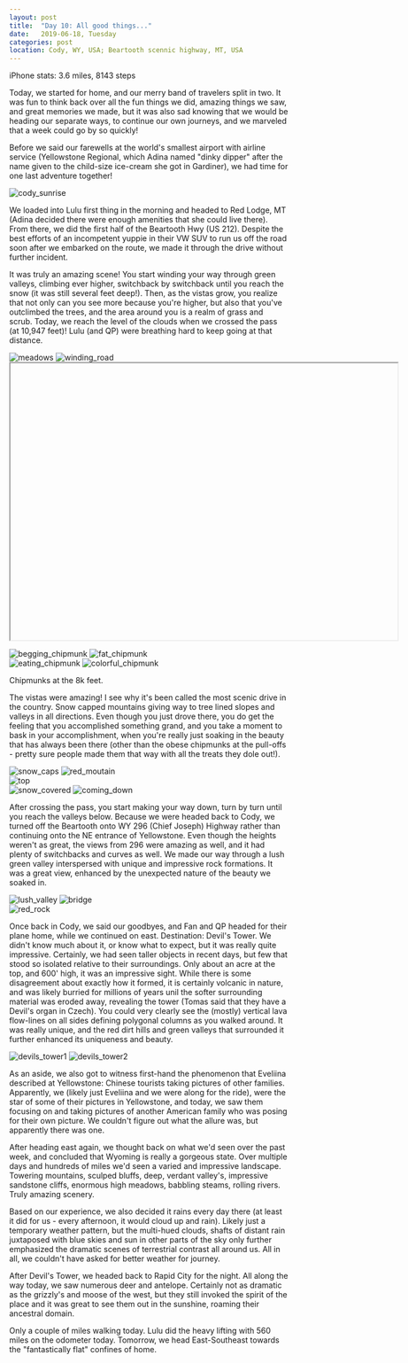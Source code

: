 ```yaml
---
layout: post
title:  "Day 10: All good things..."
date:   2019-06-18, Tuesday
categories: post
location: Cody, WY, USA; Beartooth scennic highway, MT, USA
---
```


iPhone stats: 3.6 miles, 8143 steps

Today, we started for home, and our merry band of travelers split in two. It was fun to think back over all the fun things we did, amazing things we saw, and great memories we made, but it was also sad knowing that we would be heading our separate ways, to continue our own journeys, and we marveled that a week could go by so quickly!

Before we said our farewells at the world's smallest airport with airline service (Yellowstone Regional, which Adina named "dinky dipper" after the name given to the child-size ice-cream she got in Gardiner), we had time for one last adventure together! 
<div class="post-image">
    <img src="https://lh3.googleusercontent.com/YfGDp-lU_Dtd4O2BxFUwsGQfiGAEYiymNMAebh-mNkKX1p6aRQd8kA-qFk8hyXSeeygSBWMrQcjL_kRVFPQhLSTQsBFtopA1coIt7fWuZeBOQkYbtm-9mb43105A5Q4EC5XrqMVBnYP4FA2AOQ5Z5StM9Lrzs8dQmImLIl2abo5X4TEt1HZQAJOLbtvfCq5cLEI_aEl4Mu8z_gTS82JjMOtjxzTl55PtTI492XWOziFsGGwfp0JvWxWCfZPX1Yn4fDtF-xrar0az8ng99yJnO1qbqGizWmCj2CJFQBpVthUoxZ8chJ1KDj5DHHqMi9-FKgNGr1eCumpHhpnXOoFCR7f7PsLVYGz_klYJ2D-M6CHXype7HtHb3r-0V6D04G0uhM5myRZDp9pwM3j6OxCQCkwK5VYnOC_5v_tQLx8QSVrgashooRVAACbKRuIL8zvua7crr-b0nutQJTqgb07ZAFISHbqytLhd97XXYycCrG9Aqw8MEyXEyQubJ8LWjeRsgGSuw1rme603Ez32Q8WfZ3aWoLLhcgZ8Lt_PQO1K9_rNuKAiKUowHjdVGfV3RCjEsg7BhyMfNVUjJkUvOcPRbLTCrxItXq1b1D4qW07sT8fOMgPLoWC41YltVibEK2HBGOqaNDAM8seTVIaTHsp--BCbDcbnFyl233JDwvBkzAMRN8hK6DaRCVXNR2Fa_JatPKuc7LmSlhNSy-B2BcOJkY2imQ=w1878-h1408-no" alt="cody_sunrise" />
</div>

We loaded into Lulu first thing in the morning and headed to Red Lodge, MT (Adina decided there were enough amenities that she could live there). From there, we did the first half of the Beartooth Hwy (US 212). Despite the best efforts of an incompetent yuppie in their VW SUV to run us off the road soon after we embarked on the route, we made it through the drive without further incident.

It was truly an amazing scene! You start winding your way through green valleys, climbing ever higher, switchback by switchback until you reach the snow (it was still several feet deep!). Then, as the vistas grow, you realize that not only can you see more because you're higher, but also that you've outclimbed the trees, and the area around you is a realm of grass and scrub. Today, we reach the level of the clouds when we crossed the pass (at 10,947 feet)! Lulu (and QP) were breathing hard to keep going at that distance.

<div class="post-image post-image--split">
    <img src="https://lh3.googleusercontent.com/mAxh45KuCi0Ppc0Sh2B2eE3JacGJYgeRIjcogKHfTBCou-gFIrQTaASBN7g8vNe9she6QaPciQisRdxwcHyyasK2XR06aleKEpHu187_PsCMW8xxf5vbCww67aqDpg4y9FIqEGS96va4Z9raAbk1RuQc8tSdUFsQ8BHIb5-8C5TTiagYaqwd5oAhahHABb5jJu6xX1VcojOqigrDJdtIwlS-sM2nBEnYscxucY1HdCNCOFeKjj2uhystbh6bzkPTz22EuTJjoOaNsdeF63rMwgOopruOwPI2NxZp6Noaicqz6gRlQ3-iz3pJArx7TfTsli5oMFvsgBDBZnGEMJ04YZY50sD5chXSw6OlSVfBIuaCbstn8nZpMfJyOxpeAC33I7gAvbEF1EfC0OdKf6ifoo1h5kr0ounZvjs6v4UUBtx8mx96HvlZVv481YLuqko6r0M0_ZxdaQfT4614syUNSdvLPh0p4gG9cMpAm4mbjXlWyVwHaFJsm65VDidj6UVqSr7ZhK89bErasOQyDOQUvqku_G71IbCd3YSoow_9D5reSR-aJzr4b6RBYQeHK_4rPaM5-_wWxfqQsu3p5fnmY_ZuStcRENIBSmhhcqe16SEYzxU08U2yonK-IdXTXYMttJ2xCvXlzBKylhtQlzll2gIEiCjHWl2Kgqu55c6bAfSHcXXTY-WYh9uiTFXY5faznaNHNp6t8UzMkVsoRvE4k18I=w2636-h1408-no" alt="meadows" />
    <img src="https://lh3.googleusercontent.com/KuoW8iGoPAEokKbmC1Z8hzz5eLgPMUGkQhU_owy8cA2prrRCZZE3Ub_pAEiqyOXK7prs5q4Ld9uhILxCW6YFniOJP8umTt7g3WvzqcI_Yp1OAIFeQB2d3rbv_sJxvqjifFz-g--Tamhi9pzZ_CJWedyFPb1Qa-vh_jO6cmZE_tiL8_a5KzblDHgUm4fq_0fyR1ilE6xdtO6DBw-7M8271wChdjy2aAE1G-_SFglJCDoXkS-mlSd2qpDZ0qhbTjcrdssfrvbExouGADf0MdbAmUQLsuxjRDl0CRHMrZvjQdLtYSmIbJiDVQtqpUzMLBJ_bIyoqJOxa-pUNMF2rdoAfAtGXlQRyEFCIaROT1t2NtO20P8-HreZ9ckuiRZt4duIyp4NM2lk2ihnen7wM-f3feTGFPrKs9Pjly25U0UVTePDWVzbYwXjfU7ySsjvdPvNPk5R3sIEsOKGmRfsGaJE2_VoTfm27teraRZgYVrv1zgqV0m8tlvdN8RErYzUjhNdzoZoxKA8xDirqsZ2G4rQUhW97kAFzKdajeMhN26a6EGsyxGK8zmeQF4icymWU50cUL2gocuNc-UDz9wwVbaHH9xUWEIDF8zooDNQD46X2QcD70usJWQy6J0wfs-odBYvgNf-gciEYoJz4hQUaSAd0_R2XOxGJAcv_oz21ZaJPAJr2pw_wiGBqwgqIMtll98hItIeAjwKMaqWjGHHary33Xc2GA=w2114-h1408-no" alt="winding_road" />
</div>
<div class="post-image">
  <iframe src="blob:https://youtube.googleapis.com/b8ddd7d8-6d4b-4986-860f-cc88956e8386" width="700" height="500" controls preload></iframe>
  <p class="post-image-caption"> </p>
</div>
<div class="post-image post-image--split">
    <img src="https://lh3.googleusercontent.com/7Qa_5kH6m9ZpQOn6Ycp18aQ65meMk-jZ3uMQZBDr4fMAvfVw8aHB7rl0wgPzX85jrauSNcTRsywDtW-18wDHclgwG5_uMQzFq6ShVamRyILgxlGcC4fSBocDh0U2AXlSSi2jl8kSo_iQX_5bNEdSeWXtnsemCwCnL3edRt5YHFrGVcyS5U3PWUTyrTeo42RBYEjpMxESSTEmFhOXP5YvlwTA8xTr_RLA8W9zK6rcjShyfhMgMd_jRGMhB9--jS7cFZszWedxFfXU-r-Nv3E4r9QRdwpgUkj8I7siZHNe4JGrWcNnJdtrmWrgFVX7Cc_tklsjqjj4c5DLHm1Mx042Z5Pf_MKwP8A8BkM6It4CZNs1u1H2HSUBIe1KhCwGXxdzeSLWy0ybVD54MObnN-VGVn_2S2pXdhRu1OyxA71Mx0UQ1KyCx9vmIj0Zr3eeXXrzL8qWRKn-0_OI25yYtFIR0-LjuqMjsLsyRswo4DdmsoKZpfA83-dzpZrvhRNbkzrxfQnTXkkTwtLWJTE9R4jOGMvMud80QwwKVZgo2gsLpGN7M4onRrtJqKEkSCObUL-ofEukAEpOiNzECtPjN04ZzvzJM_otpVgaQ43FOvIdElfQLwgpeIl8ikqum3HH9NZV4vt8OeXy_hmZre2-qea5lJSliUgr-4DM8ma_WPEH3XN4N8O0yyYaplHF269B0qeieMPhWGuVF6vbdfH4Atq5xLPwwA=w1056-h1408-no" alt="begging_chipmunk" />
    <img src="https://lh3.googleusercontent.com/IknDbI3kEL49n5JtslI0beEHeIAj8pCSMYQNE3CpfsGv9N79i7jYnWJJOUVU8dhYSE9WQulkpmnJBkoba7PAVnIw2MxjKzC23IiYwkBB1ZBvCjm77QhWg1HtJiXKIuA5OlUYi3JeMU9ZwmwnBpnNFtqtCn-xHt4XNMcBiNtmiZsrZ8nm1LC3qxf_9VX11zq2d2rigjVuQW97L5ZxSO6RqQfOUvpfliRbgm54rExwGJo5Uut3KTwN7-FQB0ZK7-xxzaoXl5saBD7CoTPCOlhfzB5SzmeCH_vgnS7Pgr7SkumJAjaA7vxwTXiAqE_G_EEymw6MHRX-3BlnZ5eh2VUdNEHKrbaN5ZImqiGFvLRV2Dwr2eHwjCABURXYIwqlZfRdAGai_05Yzuv_igUgA-jbg13C1lHx6oG6K5mlspApfQJ0goZvppotMjn8ce3Nd-NQq5wuo7Oz2tE383bzCUO9Gtz0f4q9LSpGzZl0bEMklPmvRjXA0kUKAmLTbmu70YIE3SZLt3GU_FNfOP1hNewT1h6P6n-CmAh70WvGuO7X4TqTrthVM2_uIzYCbo16nTrGdDf5_t7C2xsyK4jYEj9lmcUyggjB2we7FCylNk21Wf91xF-aIZ3WIVuOfKQUwpzew6r5Ld9eisI0C8r5lWxNAOyz8TwEX5axrIb515cTjpjbYgEJO3w5Tw4Rg61HINpPPFXANS0HETu0Do9xGmiZeiM0=w940-h1408-no" alt="fat_chipmunk" />
</div><div class="post-image post-image--split">
    <img src="https://lh3.googleusercontent.com/zKkfeJtQ9bslkQ0iomC_2RfrF9HLzm2gGgOUGiivRE_Qd_njRNgpJwATfsZqKSxbpQPjVFsQF--jJZ77WqZ6T9fMVtvYittELuqkq1dHZdVfdaOpLlS3vDAyeXNeBPgGzefaAuVva1HWcPnZxa8X4VveBCweigkK91P6rf4evn0U1Ao3uKqW_cswFCtwhT9h_hrfnaukIuX7jwClD2kxmEQIxzXhasVGq5M-zUDM1plwxH5uP3tDOlHdjB_8sL38lKi4QCtx1LYJFhEDy_0he0NcX9plwoUFwUcpof2RK-7Pc23J2MwhJuJZBAtv3pENaVxo2ZNdblij9VGjeaufVyyYHF0Q24UuGxR_7No2JIQezu9jBhThrnwSCsU5br4wtDR6-EMIXiqjhBWJ8e0nyIeJz6v441ugCeXdvIenUw-MXYaUCCoUVJVI-blphhTbpBz_Dnae10Hs6WlbcOLAjjJ0n5vBjSp5DBJGsyKXrn3IN2_2znyeV9KcGIvZYw1LDkkroFqzL2hYerbXIkI-MyDG80BvhgpFW6eZIqlBdZvoaMgZL4rixN3HTL9JZRU8a3QLQs2hjT1LYrOrrYPibfmWBvLc3eMyp4F2DsxaRMAqgYzk7uWhC661U0Atk32r8fnjbPqWDG00IshNXyrng5dttZVyfX9TW1IRejRFybMqr7ni0LN23c-yvp-GgmQDCsdzJJ3mn0C95e9flygHPM8U=w940-h1408-no" alt="eating_chipmunk" />
    <img src="https://lh3.googleusercontent.com/vHNC9XecZEx_Ez4639TMMxulz21tuT0LOMeWfva212ouo86HFxS12qmkB-ivM4EoCJnPox_MIt4wYKQ5yryoG5FPanthY5I49xvsfuBEBZ-uz6TV2-zMsU_WyXVV7uqMH6Lpjy14U3kb5PFKm7hrM_wR2Br9mUMhXZIrvdEoXiODTx821h4OAdPPWoVMcyp9hcXIeHhmoFpUzzZgcZydQ6aX0bWLBcfcZe__HTp0qC5-IfEl4YWDA5Iz0YWLR20YUMpKOZGzJFX9MiguMRVhztC-uJfGJ1clVsUddfcHeTd4VzFgfjPb4qLiq6OXanQvazUCfynXtytDf4vHWOgd02AjAyoDJdS1JyQuoe2rLPyAZt4Pf0nJDk6Iep7HsUVeYyjALz1It1yoqkXroopyohlsTniEp_13oMJTwkSVUvN7QX28gsK1Uw3CdSC-SBiE2jagAQTPDy53eOzaRPx8RT6NSkUz3WkJu3mcdmqdpdkiT1Us7EGo0q8_XAL740Aqzn8hpKj6QdTVLYsk80HmWSR7nqVdn2Kf_H6VH53Ou35Y-p05Q9OSh6ggzxVOZ9ZdkwfY3B0LSSBXT_UifbxNza0etkm-fMLncwj3hlNhmLSaGQNxXWM8nuy4lsDVfOCQcnOjZX7RSYLi9hoVMGyrBp_7rWe3MkJ7ZJJtUmkkSVIB5lzm2eMlVMDvj1ewa8AooE-90ie18gQ6k5Rh4VpWGVP5qg=s1410-no" alt="colorful_chipmunk" />
  <p class="post-image-caption"> Chipmunks at the 8k feet. </p>
</div>

The vistas were amazing! I see why it's been called the most scenic drive in the country. Snow capped mountains giving way to tree lined slopes and valleys in all directions. Even though you just drove there, you do get the feeling that you accomplished something grand, and you take a moment to bask in your accomplishment, when you're really just soaking in the beauty that has always been there (other than the obese chipmunks at the pull-offs - pretty sure people made them that way with all the treats they dole out!). 

<div class="post-image post-image--split">
    <img src="https://lh3.googleusercontent.com/L165b8OysALKwnKm0ug7oXhbRpc2tpn4zqJylIHa-JhmW6oMVYUbIkHAACBTfbIe0eWhNMQ5yf_dwTDVOajvcdcpQxTVJUlzIqPCHXK8WQQk8za3B4FMruVDWptcVAjDmdlNVir9j6XfsobRzXx3kM5vmZ-7sSECGmiOKz7Up0r9GbtXyQXis0c-m_HZ29QnuYWTRKq9FA3EFoEXWUIzajFS7W4Rh_axzSQRU22VrOZVIZqzcaY98Q1sZD6Db18nOo18zwZM2_PwL8W_kJmIfL_wA8SlfnrxvYDWSzFIyi8z92H1og9NYtdIARiP48RKVnedqHEbvqL2A2vyl-i-f_7suB_sxVd6KqSGBSZJfuz9exo-yi8p3-Og44LvAfYf4I2pRX8XXX_swya6oCqvHnLuQTf7ppSQAcbOMNfmNOrqkW6PPklEjryhLB_9-mLdwRfNpuvYkQG0TKZSMuPBGzGKmTdtfAwS3U3X7CGSjufZRZ_u-d4vEE9V0xaJX7HoIIh80ePxcRrYAQ7bhvJOfx0auoXBHcsgKuixh3pnbD8xN9E6qp8s0oj_uy0Em-45EUsc5Cmfe-n3DgeYcQRLIlM2wic42NgKCqDMZFxQ2iCeR7-d-S1l3p1i3lgHmZm5sg1lkGkMX2yTSd1GXiZiIJVQIM9irwm5sSCrAU6aYAMv4a8c3WinXa6tae1Mb1dFKsAkmyTKVo1ZxbBt_r0ccExeMw=w2114-h1408-no" alt="snow_caps" />
    <img src="https://lh3.googleusercontent.com/VRZw6b8uwRdQBXRNqWMHn5zAJjE-EZsdHhBPpSIMBPAMXvHJFEGMVl8WVsS5wPA_YViJVaQdDqcdDT0aX7dKrx-T6JVQU9jOLXheHa7eCJrVOJ4iAaF9RohJOaodj9BwjsTFunW4_GR1eZI95Zwrs01Oe4DkEorpxazMSlJiubxHM1NYz9eKtLzdKO9yWTZU5g3vf-7hnwFblgMaVUI-hfTMb9kF82OGmksU8_z8MCHwGYdq8l-laaanCRgO9uacmLiKUTu1_5wXZGt3lNiGKtVxEy_VB5y1S7OhMMthg70DUi6HR75rveEXeoDjXKaxwOn1tIbsvJuS-GtYH_Mr2nQW987hd7lrPorhSUyMW7648dpBBlVN-0SSdGxEEh-efVGQH_rVcJh8lvp4FqS-SXGaHkBWKDR1VQiDbQLUiD55YK11HINWO5t-x78QMaosiKapzPtSI_TCZGsn738E4bHrGHxQoXPnIdnionQpg-3h66msFbd-2os9qeW1dZ18T7lOgQv3xN-GfVxo6qMVxp3E4mp_FCh_Vqo_H0_dBm4G01vUVUgPxeonmmIg1DjTgHPs9C9gkjL7OObbi_5WexwB-uoc2GZc-mG_3aos3-xkGf0LWJlUuq-m5hW861av39TW4U0_R40A3WtFddHnRJi99z-Mf3iThsi1y6ySo2tGIKltU9L5_aYPGEsZ06KMoVD9kR0kV8Az7qSaR-a3gUR1xw=w2114-h1408-no" alt="red_moutain" />
</div>
<div class="post-image">
    <img src="https://lh3.googleusercontent.com/1uV6R00RIL3lIvt2-W2pRoUbwNfeWOTpdsClQbRcd-2E7VLSzAdDeL4vlrUEDq4mQPjIP6m4J-6x5_qMMmrzeoDTNWFzTZvDgx8Wcrp7raTfXUBKMQYrvi8HXWEfd6AvDTmcYx3tIlvt-QjzEZOetir6VmyWs_lvWpsI1Ke5PMvcl6ncvUF6OV7jxwqSCTrWID9_6upEdx8ZdU4uCJlL8CfJ72u3lzbuOnutnhg9fbq-v7UzCsn4_4Vh6ZZfiEjWtVBjXDW3_TE_7wGHlFUspTGLRkCJclzXQ8iknOMi_3I4zS7VpGQrr9D8guQ1CoSta3oxehoyeHWjQ7oyF_hP9KO7B4Auy2yX3gfXipqXh_WWFgLZkdfYPF5TJ_84bwawOL59ZlY3v0zob0vdFMq0-2vQlQobJj-XLA3y6w8WbC2hA3KQqj8kSFEToq8EmmzEorTt0cSG3i87zyffySYrWEzq-JNeZ1BQDHtD_m0V_ErUrVgUfAOM3axce3uWDSjtjGmHdHtmPW8PEnmWkt7dDlM8upN8UZHLtOIEhlvoIdNsNmubFq1nhGKwy5WNtezlZlBtX-1Z3gjj7G5HAtrEdZLyTnnPAvjoL6EexVohow516coZ3YmeoLBQJ0svtdvzb-bs8eOaK2li6EV-H_OnqVU3kOmW0FOdEMwuvfd0aQs9Minl1hgOcdymoj00BCj3eThzIbAC44q5a65b0Bp47Po53Q=w1878-h1408-no" alt="top" />
</div>
<div class="post-image post-image--split">
    <img src="https://lh3.googleusercontent.com/oLsgMWGXGcDvHAS1zs6vee-n20kyljQ_Z6mW7JPdRqzGfxCfqxj4L1n8Tel6-dAFgaU0H5i9q_MLgv-mC6kfRHs7wgH4nuKjnJ00h1Az-V_4tF2MvNHVHSvz77nu6Yh9oWiiZ2tJazklOkgMNru3T7yaKM9VOaAcXwIOU6BEBqwkS21qKHNdl72plqLk32ZZ8xgXKv6nyQ2Y9frQeR3Zg2EIOW2FUcEeQw5qy9fB3QaEMyH_m8HiAjVqGzQ_M0Uzcvua8GVJgxY0yD9xN4zwrn_TGCxDCmcr0dP8B2C-diH3H6XBmMWBo3x_7xGqtOb2fbpQMySa7xciBaPZL9K9kRWL6ac9z1Ljmf4b3BYEu_sXQoZn56bpmrmSyL53p69d5vEm3MUI9dT5y4QVB1BpG8eTTi2gtt9e47RpFZLgoUMMNHvzJ9brPM5hVlf5SCkO9cMWXm1hB9L_ZwDx94bie21sayUF1yV5hpLgnpuYUQQ9rNcqI7XEFWLGkbGi2M6lxNGCgMs9-k6kTV_9R0-ssfnYh_jY7rpi3mgeoEnY1dZ5K8ugSF2piYyShY162ccO3SQXgA_ibO9QqZXx5WOXOHbMMr8MXaG8KvjkFPN-f9gcv9PDROPAypE5WvpsKOQLUVIeub3zB_y0rbOnaOSI-9xBgEWxdnhtFOgYKG5XsBPC41RxxgEBkdsGZig4dUWmYngHJWJGoQi__vvZ4hn2yPd3Cg=w940-h1408-no" alt="snow_covered" />
    <img src="https://lh3.googleusercontent.com/JrTLF85o3AwV079K4qWpCHPEEfg_2PJzyJCPNkmwEFKr0dWHAg8MYPU68u7fWACgOTCTjqkKHiJ-NR3CmTyF9ive5lZJE4QCBhyiwjxm4hRqtj5WCa5qAs5uieIPZS6eCxNeCSWkRY2vozV77NGwIZo7sbBjLgDxJCnFmYNSta10iCo0ZZGhgvRKx1yn10DRXXy7SVtGh1jiXGGNszLCAJwz1GRh--9SjGfalMRdh5wMQNlyyKXU0WCIUmvu0sIuWChzzSE19a8x-tNgWnAG2-hbio1553usCKkOgo7J3mpniUH8C-e2RYWgohAbKE4EjnRDslFh3LaYeRln9vgFW3_x42bLYULGE0H25VwrLWxZaJbrNzwtfN2FUbXnR6OFOlwFsmZmQPnugOTt_FC3BhOMqmlt3qQYqqvHyoob8eh227xApAshxGYldGHpcFJWZYUHt6cwBee_HbI7qvwY9s0hNW5c1tmUCRbpNDCT0e86S8FC8ZO-HYKm0W25oVgr5PZysbOytJlJkh6MQXu7Xrpx3SjZgz_PrI2H2LXxisRbgHOAwNluwhEQIbj3zu_2eeqtx8Zsjqva0m3cVMMMMRpAwqWtXk92aEyWeY-R77iYwgMZWZWZm6L2PYrpdaH8CH_JA99i4KRJtL5pPn_qMqKPijdxPlXjpkmUX9qWZMOljlhaQ6fwFMG-B7qp8R4b0_3TVZo1IggzqpQtwhw_R38nKQ=w940-h1408-no" alt="coming_down" />
</div>

 After crossing the pass, you start making your way down, turn by turn until you reach the valleys below. Because we were headed back to Cody, we turned off the Beartooth onto WY 296 (Chief Joseph) Highway rather than continuing onto the NE entrance of Yellowstone. Even though the heights weren't as great, the views from 296 were amazing as well, and it had plenty of switchbacks and curves as well. We made our way through a lush green valley interspersed with unique and impressive rock formations. It was a great view, enhanced by the unexpected nature of the beauty we soaked in.

<div class="post-image post-image--split">
    <img src="https://lh3.googleusercontent.com/vScOZBIGt2dDT7NsOiJ9y2hH7iCUBw2Z6lhcPSLU4PWyIZvJA5N6qOPgf7gao8iEguPeP0yznHtAA1vS74h8UCgJR8P8mI9liuM5nvat2I6luJaOTFZk-h1xxScfWwPc_vbl1-TjJWvZuf-KjB8GNHCgluR98sDPL3cvBwvOUNlnNX__S0dZ2rTN2zh1uURNhgbCbSOzQY7AYWMNcHfkez_D1mQzn5H6oxJNiGWEmJsIv2gSM8tryOxiGx1NNoxixxPMhPmEhp5ijNvtwQcLNsAvVwnGAIYgcqyTDkHefCCqBn0810PpOy0ImispMZsZEx1No7eEAML7QG-LwXo-cthgUchJGzs_7EGNaThclVPlo9TUbuNfu1_ZYOQ2DHf5fOv51zwsWyQhrUb3rDiT0pXTBr-nW1Opn5aJnjEvH9F8_8f29QbtUx4sEMRMKB1Vlrg0aJd08TcrhqIlSHxC6fphV8jDUl1DZJoy3Hpsvs6vrq5LLUTVcv3gv6JWCavteYgnRzvxDv57JTZGhlyvPRZoo8cEF_5dGoCwQz_5LovrtNsfuUrUPRwvnEnfZT_g0S-5erNVXPMW28MpQqPWw_iu4hf82U2hisqgOwlOhYMVPjz1YInYoCEEFp9tl9YKxd6ktr4aFS1DTy7qaJAqSylMsHalZUDlly8_YsajVr45orMWTihsSBL7SSm7VVX8mYGxdnxpaULBptonHUfGzOPJFw=w2114-h1408-no" alt="lush_valley" />
    <img src="https://lh3.googleusercontent.com/59FPEzg0470G-xiHCMI2wNpDqnYp_JFTLwEIehtsTRBW_PS5r6AdIKVS03tY33ALIjznEZP2Xy8-NHh2xZCoZieC4C579vMZkIPq283v9F1ubvJLWfHocXlY3xPEQpGFT_oVhHeilFwTJ5s8Q2EwPqAbzM3PmWVzzRuumnaeAEkvuthG3uFbjCOJdRhIiENXt-Xgv-34-abxLieD01U4XsXFGzbyW3OpJcXIKSrnXAMZTIgCAxa65XKObXIpXAs8n9ZNWvqfR97U_mmKDpjA585xZfNiCJFvE9gcx20Sjfx59EmxVyk6oau2iThmqTetMAWLZgzw95jXntldC1qj2RyEnd9ezJ-_RtHRZkvQoHsWwlxGhyQy8vGJTr89WMIL_Pq567MtMq9qIDX4YnJCyZbk84Q8yD6OWQLKOJPerjJSNJFJq5Cfy8fgqwkPXbXXylENLOMcJgugccrWPuf-b7OWHakhoGN0vUmg5EXuZNX4lChPxnhk-KxNDNVhoAwb0aqBLdbL39crJtiDDTaALoYkvnh0UQXXRmBjiwao2GQWC0IDwDz82wlcLaz9oYyRUiy98vnpkZqeByKrfw9Gx8VIEzVQa-x3Hg-KHPTW86UxdnPZ8rYUTu7syUug7c6OpYc8pC78EDkVJy4tY4RQuDPfj9svc97LmdigUoVCY1zUrtwnGJlnThT-P3ZJmmGR83v2fvu3uO6loz5ey-Ga0XqQ=w2114-h1408-no" alt="bridge" />
</div>
<div class="post-image">
    <img src="https://lh3.googleusercontent.com/lQIYTgMBlbECvSCeOUitt43vOpwoowp9mEnGcBbdEBeBYSz9qHOJpCLKVmQVYlXpMzb6KAGE_4v79BZrnQcrobIicDf6cfYpYM8QmZkNgFmOTAJBvMWk0LGaVoh3ba1hnDWxLUmcLa885jXl-MG20LzA12WNrUxdl1rpPDEk2msQlS42E0OnVRhMF0DVWVZ962k6gLo9b7tyKwjcFny3IL8JIO26lGeMdO1jXszllkjvKNw4MNIpUZCqSV_YD4LtDO1VWcIjqnJNl8VtNCfqix08cYRoXXOThvBX2kO2Ih0JfTLyuIHJATcFRClQy_D5CzrgVm-TMtY1pGBNsGRbTAd2To-rbXz9j05Hc5gJepU63b93ma5BZAeTxThtVHcqFusd49iQksfyMt3VlpouQgsAT_8adRSBTD5umPFv-Zr5ZZFt_-wbSzMLeFFKn6djWkEjwAXARbd-6rMW7URASEulSsE8dBfxAruvMGs_p0Ei_PIhz3AS75qtgOhEqI_Zd3bET8r4nQj0ubAhV5ni9bKBHysQJIwzv_oIjqE4kwI156AlmYRUmnlxVkuncX3-hdzdEZDSNDd9kz4DJnBjNWSVUoitrSIh0eckURwFotn2cpz6_dyWE65beWIHnluZU4Ue67m_TvG6X7_oYsFs6F7NuksRhJ3u0NWE-KWVxJ4LGO8lkjsRGwyL4AxZl773CvBCKk5wRxHbM9eEgQN644E2=w2880-h1114-no" alt="red_rock" />
</div>

Once back in Cody, we said our goodbyes, and Fan and QP headed for their plane home, while we continued on east. Destination: Devil's Tower. We didn't know much about it, or know what to expect, but it was really quite impressive. Certainly, we had seen taller objects in recent days, but few that stood so isolated relative to their surroundings. Only about an acre at the top, and 600' high, it was an impressive sight. While there is some disagreement about exactly how it formed, it is certainly volcanic in nature, and was likely burried for millions of years unil the softer surrounding material was eroded away, revealing the tower (Tomas said that they have a Devil's organ in Czech). You could very clearly see the (mostly) vertical lava flow-lines on all sides defining polygonal columns as you walked around. It was really unique, and the red dirt hills and green valleys that surrounded it further enhanced its uniqueness and beauty. 

<div class="post-image post-image--split">
    <img src="https://lh3.googleusercontent.com/FqpLdvECEW3hfldOOwAtPuU5FAUYlRws2hUhtwhJFfufgmyv_Yisu1hEnNKI3t2FFildg9G740WcZPGdb2POBMep_ftGvmEXsXv9yCidCqs81Ma3sQRi_DrhDdCuXhRo8PFPpZFhlSskKiopltizYy0PEkS_mK0jNTLFg5td8Ar4iNF_3OpRsmKbuL48G5diBzr3M2ogReUeCz1TEonONBsRyTejXNvv69TSEY7FsWiMV21U3T_MMIQdxGkvjwA1quGiuFaOgExudRFo6V1c4MaTT3QlOHnfIU403z8BIY4C7OghOctA6notK1svks7GMWr-kpL6DRCR-DdxUhY9e8V-xmw0yWa8Q9HWZUafJKy4KJhEilwG392Le5ruqg1ZzGneEyt6mJzUzd2YVQuGDRsFx0P2b-S0o38-RFGqHnbv3mzZ4zU0CDV0e99BZLNsKOCTQBi5w4PbaPoZo6lp22kuRbEsc2u4PXGfwWJfnVHDWJEZ_A4q-1OrL3lDjp3v7x6T5MACuCSRy2pBBKqNoomAEerPJ2fR7Mn816Y9G6t4gmR6Tv0r8zKpYv6MUKN_4cElubR3Z8QuPFcOqDotbxJ_9kMzipzL32ArlYl7_GVs9-tJ7XH7oY9fX1DturMIgUorwLJnCalqdy6btKKcXOOmOiPeigqjQTGris1t3nViuTPhdi4WBbAhqGwLIIqqCQyXcSaCAC7yXNX8RNlS51iUDw=w1056-h1408-no" alt="devils_tower1" />
    <img src="https://lh3.googleusercontent.com/cd5ENdrnU1ANwirJpdUEwYQOE8tXS2u6h1jbo8Pv9s21XuFv0wTr2HSEgC0gCbqcqAyrq-0TPD5DCEoLgkSpjvXzFTmlLvZ5LWnpoOkTrapAaSl6LkOKZZe1hrTHrX7U1b7cj_J26wdMpgYgTJpZ01OCqWV5879ti3-Nc9B0D1tpKq05NYW9dcTwKKRQWEwCldnq84aF9ANfRu1smE0cKunfwO7zXDN5Dc-85nj3mwMAKUZ-cDPlDQ9uZH4J7f-ow0AR_8u2uPXfPFKetJgiN0kYPbtZf4w49eyB1wgtt6CzJVs8WkEXK0QB-Epy-OVhBOwx7BttLj_RkGOrTaIA-Ix9bWDG_mHotadd6TH99IxHwq_E6fJjCAlgalY7xgttWlrTNqng-lh_O-KownfMI88KMxgUp1ccpB5S4QCTbBtm76unDFgU6IH9QPR1KlE76nEP1cGWI7tVWG4j06B7aoz1Iy1-09XnEforcFlMVV1IrMPdrMucZeh64xQ-G19Pq7QRqXgD-cTdVO-hgjTSgsXEh0cN9CYxhlmE9Yt7sbdHyVshTOrABaVK0jTp-dsLhuw_hoLEgIZvdHvSyEckOvJ1QJmoZOKJbbuCaGwX4S0DyV318ZxEqvSr_BTEkFLMrbzAB6zytnJ8H_UK0g949JQ1JWGm09phraxt8rCmcfdGvBvWcbhaVBKJai359wZpWp1DQ4Cgz6ffyToTMj5PLjwv=w940-h1408-no" alt="devils_tower2" />
</div>

As an aside, we also got to witness first-hand the phenomenon that Eveliina described at Yellowstone: Chinese tourists taking pictures of other families. Apparently, we (likely just Eveliina and we were along for the ride), were the star of some of their pictures in Yellowstone, and today, we saw them focusing on and taking pictures of another American family who was posing for their own picture. We couldn't figure out what the allure was, but apparently there was one.

After heading east again, we thought back on what we'd seen over the past week, and concluded that Wyoming is really a gorgeous state. Over multiple days and hundreds of miles we'd seen a varied and impressive landscape. Towering mountains, sculped bluffs, deep, verdant valley's, impressive sandstone cliffs, enormous high meadows, babbling steams, rolling rivers. Truly amazing scenery.

Based on our experience, we also decided it rains every day there (at least it did for us - every afternoon, it would cloud up and rain). Likely just a temporary weather pattern, but the multi-hued clouds, shafts of distant rain juxtaposed with blue skies and sun in other parts of the sky only further emphasized the dramatic scenes of terrestrial contrast all around us. All in all, we couldn't have asked for better weather for journey.

After Devil's Tower, we headed back to Rapid City for the night. All along the way today, we saw numerous deer and antelope. Certainly not as dramatic as the grizzly's and moose of the west, but they still invoked the spirit of the place and it was great to see them out in the sunshine, roaming their ancestral domain.

Only a couple of miles walking today. Lulu did the heavy lifting with 560 miles on the odometer today. Tomorrow, we head East-Southeast towards the "fantastically flat" confines of home.

